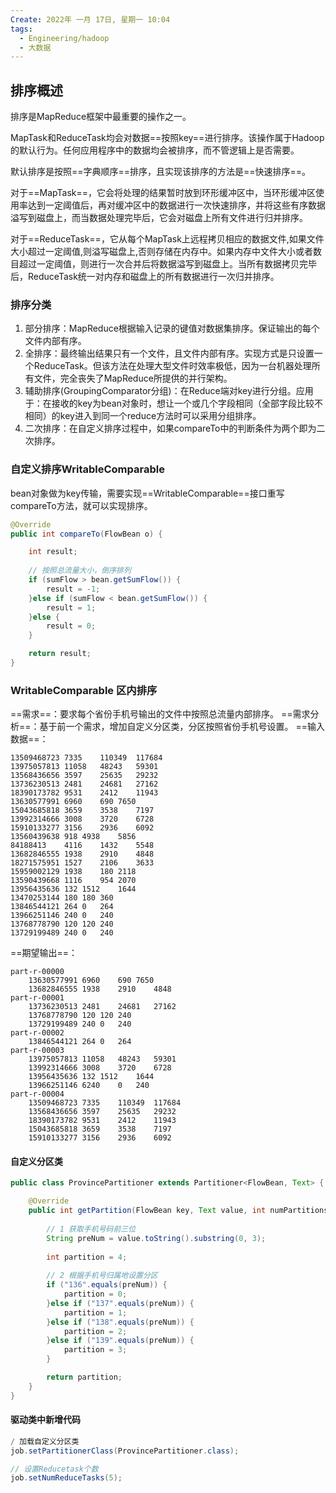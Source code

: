 ```yaml
---
Create: 2022年 一月 17日, 星期一 10:04
tags: 
  - Engineering/hadoop
  - 大数据
---
```


## 排序概述
排序是MapReduce框架中最重要的操作之一。

MapTask和ReduceTask均会对数据==按照key==进行排序。该操作属于Hadoop的默认行为。任何应用程序中的数据均会被排序，而不管逻辑上是否需要。

默认排序是按照==字典顺序==排序，且实现该排序的方法是==快速排序==。

对于==MapTask==，它会将处理的结果暂时放到环形缓冲区中，当环形缓冲区使用率达到一定阈值后，再对缓冲区中的数据进行一次快速排序，并将这些有序数据溢写到磁盘上，而当数据处理完毕后，它会对磁盘上所有文件进行归并排序。

对于==ReduceTask==，它从每个MapTask上远程拷贝相应的数据文件,如果文件大小超过一定阈值,则溢写磁盘上,否则存储在内存中。如果内存中文件大小或者数目超过一定阈值，则进行一次合并后将数据溢写到磁盘上。当所有数据拷贝完毕后，ReduceTask统一对内存和磁盘上的所有数据进行一次归并排序。


### 排序分类
1. 部分排序：MapReduce根据输入记录的键值对数据集排序。保证输出的每个文件内部有序。
2. 全排序：最终输出结果只有一个文件，且文件内部有序。实现方式是只设置一个ReduceTask。但该方法在处理大型文件时效率极低，因为一台机器处理所有文件，完全丧失了MapReduce所提供的并行架构。
3. 辅助排序(GroupingComparator分组)：在Reduce端对key进行分组。应用于：在接收的key为bean对象时，想让一个或几个字段相同（全部字段比较不相同）的key进入到同一个reduce方法时可以采用分组排序。
4. 二次排序：在自定义排序过程中，如果compareTo中的判断条件为两个即为二次排序。


### 自定义排序WritableComparable
bean对象做为key传输，需要实现==WritableComparable==接口重写compareTo方法，就可以实现排序。
```java
@Override
public int compareTo(FlowBean o) {

	int result;
		
	// 按照总流量大小，倒序排列
	if (sumFlow > bean.getSumFlow()) {
		result = -1;
	}else if (sumFlow < bean.getSumFlow()) {
		result = 1;
	}else {
		result = 0;
	}

	return result;
}

```


### WritableComparable 区内排序
==需求==：要求每个省份手机号输出的文件中按照总流量内部排序。
==需求分析==：基于前一个需求，增加自定义分区类，分区按照省份手机号设置。
==输入数据==：
```
13509468723	7335	110349	117684
13975057813	11058	48243	59301
13568436656	3597	25635	29232
13736230513	2481	24681	27162
18390173782 9531	2412	11943
13630577991	6960	690	7650
15043685818	3659	3538	7197
13992314666	3008	3720	6728
15910133277	3156	2936	6092
13560439638	918	4938	5856
84188413	4116	1432	5548
13682846555	1938	2910	4848
18271575951	1527	2106	3633
15959002129	1938	180	2118
13590439668	1116	954	2070
13956435636	132	1512	1644
13470253144	180	180	360
13846544121	264	0	264
13966251146	240	0	240
13768778790	120	120	240
13729199489	240	0	240
```
==期望输出==：
```
part-r-00000
	13630577991 6960	690	7650
	13682846555	1938	2910	4848
part-r-00001
	13736230513 2481	24681	27162
	13768778790	120	120	240
	13729199489	240	0	240
part-r-00002
	13846544121 264	0	264
part-r-00003
	13975057813 11058	48243	59301
	13992314666 3008	3720	6728
	13956435636	132	1512	1644
	13966251146	6240	0	240
part-r-00004
	13509468723 7335	110349	117684
	13568436656 3597	25635	29232
	18390173782 9531	2412	11943
	15043685818	3659	3538	7197
	15910133277	3156	2936	6092
```

#### 自定义分区类
```java
public class ProvincePartitioner extends Partitioner<FlowBean, Text> {

	@Override
	public int getPartition(FlowBean key, Text value, int numPartitions) {
		
		// 1 获取手机号码前三位
		String preNum = value.toString().substring(0, 3);
		
		int partition = 4;
		
		// 2 根据手机号归属地设置分区
		if ("136".equals(preNum)) {
			partition = 0;
		}else if ("137".equals(preNum)) {
			partition = 1;
		}else if ("138".equals(preNum)) {
			partition = 2;
		}else if ("139".equals(preNum)) {
			partition = 3;
		}

		return partition;
	}
}

```

#### 驱动类中新增代码
```java
/ 加载自定义分区类
job.setPartitionerClass(ProvincePartitioner.class);

// 设置Reducetask个数
job.setNumReduceTasks(5);
```


